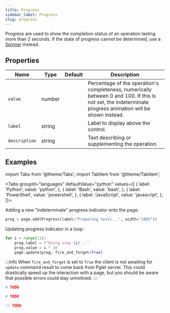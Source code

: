 ```yaml
---
title: Progress
sidebar_label: Progress
slug: progress
---
```


Progress are used to show the completion status of an operation lasting more than 2 seconds. If the state of progress cannot be determined, use a [Spinner](spinner) instead.

## Properties

| Name           | Type    | Default | Description |
| -------------- | ------- | ------- | ----------- |
| `value`        | number  |         | Percentage of the operation's completeness, numerically between 0 and 100. If this is not set, the indeterminate progress animation will be shown instead. |
| `label`        | string  |         | Label to display above the control. |
| `description`  | string  |         | Text describing or supplementing the operation.  |

## Examples

import Tabs from '@theme/Tabs';
import TabItem from '@theme/TabItem';

<Tabs groupId="languages" defaultValue="python" values={[
  { label: 'Python', value: 'python', },
  { label: 'Bash', value: 'bash', },
  { label: 'PowerShell', value: 'powershell', },
  { label: 'JavaScript', value: 'javascript', },
]}>

<TabItem value="python">

Adding a new "indeterminate" progress indicator onto the page:

```python
prog = page.add(Progress(label="Preparing tests...", width="100%"))
```

Updating progress indicator in a loop:

```python
for i = range(11):
    prog.label = f"Doing step {i}..."
    prog.value = i * 10
    page.update(prog, fire_and_forget=True)
```

:::info
When `fire_and_forget` is set to `True` the client is not awaiting for `update` command result to come back from Pglet server.
This could drastically speed up the interaction with a page, but you should be aware that possible errors could stay unnoticed.
:::

</TabItem>

<TabItem value="bash">

```bash
# TODO
```

</TabItem>

<TabItem value="powershell">

```powershell
# TODO
```

</TabItem>

<TabItem value="javascript">

```javascript
// TODO
```

</TabItem>

</Tabs>